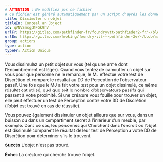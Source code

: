 ```yaml
---
# ATTENTION : Ne modifiez pas ce fichier
# Ce fichier est généré automatiquement par un script d'après les données du module Foundry VTT officiel et de sa traduction
title: Dissimuler un objet
titleEn: Conceal an Object
id: qVNVSmsgpKFGk9hV
urlFr: https://gitlab.com/pathfinder-fr/foundryvtt-pathfinder2-fr/-/blob/master/data/classes/qVNVSmsgpKFGk9hV.htm
urlEn: https://gitlab.com/hooking/foundry-vtt---pathfinder-2e/-/blob/master/packs/data/classes.db/conceal-an-object.json
group: actions
type: action
typeFr: Action Unique
---
```

Vous dissimulez un petit objet sur vous (tel qu’une arme dont l’Encombrement est léger). Quand vous tentez de camoufler un objet sur vous pour que personne ne le remarque, le MJ effectue votre test de Discrétion et compare le résultat au DD de Perception de l’observateur passif. Une fois que le MJ a fait votre test pour un objet dissimulé, ce même résultat est utilisé, quel que soit le nombre d’observateurs passifs qui passent à votre proximité. Si une créature vous fouille pour trouver un objet, elle peut effectuer un test de Perception contre votre DD de Discrétion (l’objet est trouvé en cas de réussite).

Vous pouvez également dissimuler un objet ailleurs que sur vous, dans un buisson ou dans un compartiment secret à l’intérieur d’un meuble, par exemple. Dans ce cas, les personnes qui Cherchent dans l’endroit où l’objet est dissimulé comparent le résultat de leur test de Perception à votre DD de Discrétion pour déterminer s’ils le trouvent.

**Succès** L'objet n'est pas trouvé.

**Échec** La créature qui cherche trouve l'objet.



